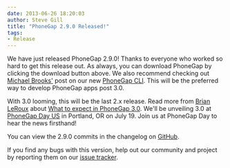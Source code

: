 ```yaml
---
date: 2013-06-26 18:20:03
author: Steve Gill
title: "PhoneGap 2.9.0 Released!"
tags:
- Release
---
```


We have just released PhoneGap 2.9.0! Thanks to everyone who worked so hard to get this release out. As always, you can download PhoneGap by clicking the download button above. We also recommend checking out [Michael Brooks'](https://twitter.com/mwbrooks) post on our new [PhoneGap CLI](http://log.michaelbrooks.ca/post/phonegap-cli-preview). This will be the preferred way to develop PhoneGap apps post 3.0.

With 3.0 looming, this will be the last 2.x release. Read more from [Brian LeRoux](https://twitter.com/brianleroux) about [What to expect in PhoneGap 3.0](http://phonegap.com/blog/2013/06/20/coming-soon-phonegap30/). We'll be unveiling 3.0 at [PhoneGap Day US](http://pgday.phonegap.com/us2013/) in Portland, OR on July 19. Join us at PhoneGap Day to hear the news firsthand!

You can view the 2.9.0 commits in the changelog on [GitHub](https://github.com/phonegap/phonegap/blob/2.9.0/changelog).

If you find any bugs with this version, help out our community and project by reporting them on our [issue tracker](https://issues.apache.org/jira/browse/CB).
